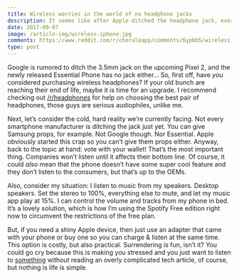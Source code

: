 ```yaml
---
title: Wireless worries in the world of no headphone jacks
description: It seems like after Apple ditched the headphone jack, everyone else is following suit.
date: 2017-09-07
image: /article-img/wireless-iphone.jpg
comments: https://www.reddit.com/r/choraleapp/comments/6ypbb5/wireless_worries_in_2017_megathread/
type: post
---
```


Google is rumored to ditch the 3.5mm jack on the upcoming Pixel 2, and the newly released Essential Phone has no jack either… So, first off, have *you* considered purchasing wireless headphones? If your old bunch are reaching their end of life, maybe it is time for an upgrade. I recommend checking out [/r/headphones](https://reddit.com/r/headphones) for help on choosing the best pair of headphones, those guys are serious audiophiles, unlike me.

Next, let’s consider the cold, hard reality we’re currently facing. Not every smartphone manufacturer is ditching the jack just yet. You can give Samsung props, for example. Not Google though. Nor Essential. Apple obviously started this crap so you can’t give them props either. Anyway, back to the topic at hand: vote with your wallet! That’s the most important thing. Companies won’t listen until it affects their bottom line. Of course, it could *also* mean that the phone doesn’t have some super cool feature and they don’t listen to the consumers, but that’s up to the OEMs.

Also, consider my situation: I listen to music from my speakers. Desktop speakers. Set the stereo to 100%, everything else to mute, and let my music app play at 15%. I can control the volume and tracks from my phone in bed. It’s a lovely solution, which is how I’m using the Spotify Free edition right now to circumvent the restrictions of the free plan.

But, if you need a shiny Apple device, then just use an adapter that came with your phone or buy one so you can charge & listen at the same time. This option is costly, but also practical. Surrendering is fun, isn’t it? You could go cry because this is making you stressed and you just want to listen to [something](/blog/the-first-of-the-many/) without reading an overly complicated tech article, of course, but nothing is life is simple.
